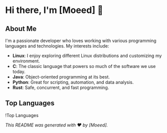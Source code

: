 # Hi there, I'm [Moeed] 👋

## About Me
I'm a passionate developer who loves working with various programming languages and technologies. My interests include:

- **Linux**: I enjoy exploring different Linux distributions and customizing my environment.
- **C**: The classic language that powers so much of the software we use today.
- **Java**: Object-oriented programming at its best.
- **Python**: Great for scripting, automation, and data analysis.
- **Rust**: Safe, concurrent, and fast programming.

## Top Languages
!Top Languages

*This README was generated with ❤️ by [Moeed].*
